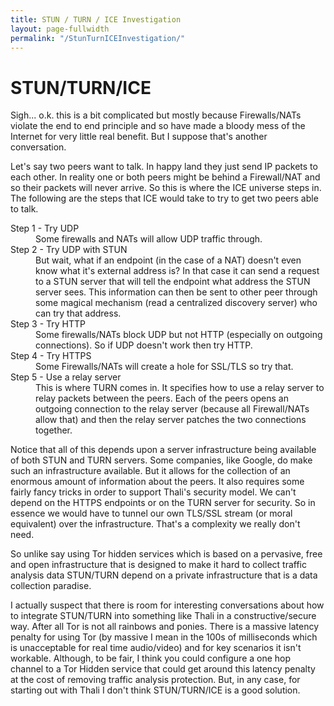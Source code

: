 ```yaml
---
title: STUN / TURN / ICE Investigation
layout: page-fullwidth
permalink: "/StunTurnICEInvestigation/"
---
```


# STUN/TURN/ICE

Sigh... o.k. this is a bit complicated but mostly because Firewalls/NATs violate the end to end principle and so have made a bloody mess of the Internet for very little real benefit. But I suppose that's another conversation.

Let's say two peers want to talk. In happy land they just send IP packets to each other. In reality one or both peers might be behind a Firewall/NAT and so their packets will never arrive. So this is where the ICE universe steps in. The following are the steps that ICE would take to try to get two peers able to talk.

<dl>

<dt>Step 1 - Try UDP</dt>

<dd>Some firewalls and NATs will allow UDP traffic through.</dd>

<dt>Step 2 - Try UDP with STUN</dt>

<dd>
But wait, what if an endpoint (in the case of a NAT) doesn't even know what it's external address is? In that case it can send a request to a STUN server that will tell the endpoint what address the STUN server sees. This information can then be sent to other peer through some magical mechanism (read a centralized discovery server) who can try that address.
</dd>

<dt>Step 3 - Try HTTP</dt>

<dd>Some firewalls/NATs block UDP but not HTTP (especially on outgoing connections). So if UDP doesn't work then try HTTP.</dd>

<dt>Step 4 - Try HTTPS</dt>

<dd>Some Firewalls/NATs will create a hole for SSL/TLS so try that.</dd>

<dt>Step 5 - Use a relay server</dt>

<dd>
This is where TURN comes in. It specifies how to use a relay server to relay packets between the peers. Each of the peers opens an outgoing connection to the relay server (because all Firewall/NATs allow that) and then the relay server patches the two connections together.
</dd>

</dl>

Notice that all of this depends upon a server infrastructure being available of both STUN and TURN servers. Some companies, like Google, do make such an infrastructure available. But it allows for the collection of an enormous amount of information about the peers. It also requires some fairly fancy tricks in order to support Thali's security model. We can't depend on the HTTPS endpoints or on the TURN server for security. So in essence we would have to tunnel our own TLS/SSL stream (or moral equivalent) over the infrastructure. That's a complexity we really don't need.

So unlike say using Tor hidden services which is based on a pervasive, free and open infrastructure that is designed to make it hard to collect traffic analysis data STUN/TURN depend on a private infrastructure that is a data collection paradise.

I actually suspect that there is room for interesting conversations about how to integrate STUN/TURN into something like Thali in a constructive/secure way. After all Tor is not all rainbows and ponies. There is a massive latency penalty for using Tor (by massive I mean in the 100s of milliseconds which is unacceptable for real time audio/video) and for key scenarios it isn't workable. Although, to be fair, I think you could configure a one hop channel to a Tor Hidden service that could get around this latency penalty at the cost of removing traffic analysis protection. But, in any case, for starting out with Thali I don't think STUN/TURN/ICE is a good solution.
